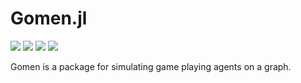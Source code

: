 # Gomen.jl

[![][doc-latest-img]][doc-latest-url] [![][travis-img]][travis-url] [![][appveyor-img]][appveyor-url] [![][codecov-img]][codecov-url]

[travis-img]: https://travis-ci.org/ELIFE-ASU/Gomen.jl.svg?branch=master
[travis-url]: https://travis-ci.org/ELIFE-ASU/Gomen

[appveyor-img]: https://ci.appveyor.com/api/projects/status/mig1fcp4w4j3121r/branch/master?svg=true
[appveyor-url]: https://ci.appveyor.com/project/dglmoore/gomen-jl/branch/master

[codecov-img]: https://codecov.io/gh/elife-asu/gomen.jl/branch/master/graph/badge.svg
[codecov-url]: https://codecov.io/gh/elife-asu/gomen.jl

[doc-latest-img]: https://img.shields.io/badge/docs-latest-blue.svg
[doc-latest-url]: https://dglmoore.com/Gomen.jl/latest/

Gomen is a package for simulating game playing agents on a graph.
